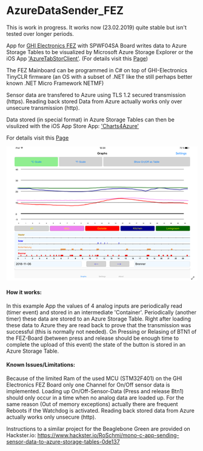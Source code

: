 # AzureDataSender_FEZ
This is work in progress. It works now (23.02.2019) quite stable but isn't tested over longer periods.

App for [GHI Electronics FEZ](https://ghielectronics.com/products/fez) with SPWF04SA Board writes data to Azure Storage Tables to be visualized by Microsoft Azure Storage Explorer or the iOS App ['AzureTabStorClient'](https://itunes.apple.com/us/app/azuretabstorclient/id1399683806). (For details visit this [Page](https://azuretabstorclient.wordpress.com/))

The FEZ Mainboard can be programmed in C# on top of GHI-Electronics TinyCLR firmware (an OS with a subset of .NET like the still perhaps better known .NET Micro Framework NETMF)

Sensor data are transfered to Azure using TLS 1.2 secured transmission (https). Reading back stored Data from Azure actually works only over unsecure transmission (http).

Data stored (in special format) in Azure Storage Tables can then be visulized with the iOS App Store App: ['Charts4Azure'](https://itunes.apple.com/us/app/charts4azure/id1442910354?mt=8)

For details visit this [Page](https://azureiotcharts.home.blog/)

![gallery](Charts4AzureGitHub.png)

#### How it works:

In this example App the values of 4 analog inputs are periodically read (timer event) and stored in an intermediate 'Container'.
Periodically (another timer) these data are stored to an Azure Storage Table. Right after loading these data to Azure they are read back to prove that the transmission was successful (this is normally not needed).
On Pressing or Relasing of BTN1 of the FEZ-Board (between press and release should be enough time to complete the upload of this event) the state of the button is stored in an Azure Storage Table.  

#### Known Issues/Limitations:

Because of the limited Ram of the used MCU (STM32F401) on the GHI Electronics FEZ Board only one Channel for On/Off sensor data is implemented. Loading up On/Off-Sensor-Data (Press and release Btn1) should only occur in a time when no analog data are loaded up.  For the same reason (Out of memory exceptions) actually there are frequent Reboots if the Watchdog is activated.
Reading back stored data from Azure actually works only unsecure (http).


Instructions to a similar project for the Beaglebone Green are provided on Hackster.io:
https://www.hackster.io/RoSchmi/mono-c-app-sending-sensor-data-to-azure-storage-tables-0de137
